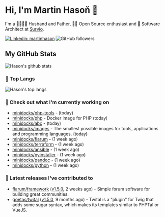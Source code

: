 # Hi, I'm Martin Hasoň 👋

I'm a 👨‍👩‍👧‍👦 Husband and Father, 🧑‍💻 Open Source enthusiast and 📐 Software Architect at [Survio](https://www.survio.com).

[![Linkedin: martinhason](https://img.shields.io/badge/-Martin%20Hasoň-blue?style=flat-square&logo=Linkedin&logoColor=white&link=https://www.linkedin.com/in/martinhason/)](https://www.linkedin.com/in/martinhason/)
![GitHub followers](https://img.shields.io/github/followers/hason?label=Follow&style=social)


## My GitHub Stats
![Hason's github stats](https://github-readme-stats.vercel.app/api?username=hason&show_icons=true&include_all_commits=true&theme=dracula&hide_border=true&hide_title=true)

### 💾 Top Langs
![Hason's top langs](https://github-readme-stats.vercel.app/api/top-langs/?username=hason&layout=compact&theme=dracula&hide_border=true&hide_title=true)

### 👷 Check out what I'm currently working on

- [minidocks/php-tools](https://github.com/minidocks/php-tools) -  (today)
- [minidocks/php](https://github.com/minidocks/php) - Docker image for PHP (today)
- [minidocks/abc](https://github.com/minidocks/abc) -  (today)
- [minidocks/images](https://github.com/minidocks/images) - The smallest possible images for tools, applications and programming languages. (today)
- [minidocks/flarum](https://github.com/minidocks/flarum) -  (1 week ago)
- [minidocks/terraform](https://github.com/minidocks/terraform) -  (1 week ago)
- [minidocks/ansible](https://github.com/minidocks/ansible) -  (1 week ago)
- [minidocks/pyinstaller](https://github.com/minidocks/pyinstaller) -  (1 week ago)
- [minidocks/pandoc](https://github.com/minidocks/pandoc) -  (1 week ago)
- [minidocks/python](https://github.com/minidocks/python) -  (1 week ago)

### 🔭 Latest releases I've contributed to

- [flarum/framework](https://github.com/flarum/framework) ([v1.5.0](https://github.com/flarum/framework/releases/tag/v1.5.0), 2 weeks ago) - Simple forum software for building great communities.
- [goetas/twital](https://github.com/goetas/twital) ([v1.5.0](https://github.com/goetas/twital/releases/tag/v1.5.0), 9 months ago) - Twital is a &#34;plugin&#34; for Twig that adds some sugar syntax, which makes its templates similar to PHPTal or VueJS.
